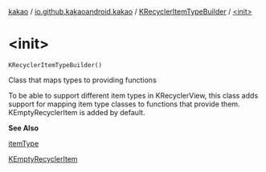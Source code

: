[kakao](../../index.md) / [io.github.kakaoandroid.kakao](../index.md) / [KRecyclerItemTypeBuilder](index.md) / [&lt;init&gt;](./-init-.md)

# &lt;init&gt;

`KRecyclerItemTypeBuilder()`

Class that maps types to providing functions

To be able to support different item types in KRecyclerView, this class
adds support for mapping item type classes to functions that provide them.
KEmptyRecyclerItem is added by default.

**See Also**

[itemType](item-type.md)

[KEmptyRecyclerItem](../-k-empty-recycler-item/index.md)

